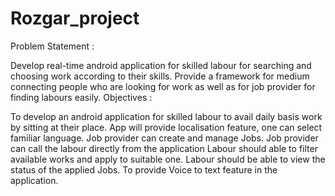 # Rozgar_project

Problem Statement :

Develop real-time android application for skilled labour for searching and choosing work according to their skills.
Provide a framework for medium connecting people who are looking for work as well as for job provider for finding labours easily.
Objectives :

To develop an android application for skilled labour to avail daily basis work by sitting at their place.
App will provide localisation feature, one can select familiar language.
Job provider can create and manage Jobs.
Job provider can call the labour directly from the application
Labour should able to filter available works and apply to suitable one.
Labour should be able to view the status of the applied Jobs.
To provide Voice to text feature in the application.

